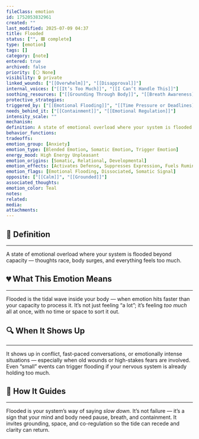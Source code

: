 ```yaml
---
fileClass: emotion
id: 1752053832961
created: ""
last_modified: 2025-07-09 04:37
title: Flooded
status: ["", 🟩 complete]
type: [emotion]
tags: []
category: [note]
entered: true
archived: false
priority: [⚪ None]
visibility: 🔒 private
linked_wounds: ["[[Overwhelm]]", "[[Disapproval]]"]
internal_voices: ["[[It’s Too Much]]", "[[I Can’t Handle This]]"]
soothing_resources: ["[[Grounding Through Body]]", "[[Breath Awareness]]"]
protective_strategies: 
triggered_by: ["[[Emotional Flooding]]", "[[Time Pressure or Deadlines]]"]
needs_behind_it: ["[[Containment]]", "[[Emotional Regulation]]"]
intensity_scale: ""
mechanism: 
definition: A state of emotional overload where your system is flooded beyond capacity — thoughts race, body surges, and everything feels too much.
behavior_functions: 
tradeoffs: 
emotion_group: [Anxiety]
emotion_type: [Blended Emotion, Somatic Emotion, Trigger Emotion]
energy_mood: High Energy Unpleasant
emotion_origins: [Somatic, Relational, Developmental]
emotion_effects: [Activates Defense, Suppresses Expression, Fuels Rumination]
emotion_flags: [Emotional Flooding, Dissociated, Somatic Signal]
opposite: ["[[Calm]]", "[[Grounded]]"]
associated_thoughts: 
emotion_color: Teal
notes: 
related: 
media: 
attachments: 
---
```


## 🧾 Definition
---
A state of emotional overload where your system is flooded beyond capacity — thoughts race, body surges, and everything feels too much.

## 💔 What This Emotion Means
---
Flooded is the tidal wave inside your body — when emotion hits faster than your capacity to process it.
It’s not just feeling “a lot”; it’s feeling *too much* all at once, with no time or space to sort it out.

## 🔍 When It Shows Up
---
It shows up in conflict, fast-paced conversations, or emotionally intense situations — especially when old wounds or high-stakes fears are involved.
Even “small” events can trigger flooding if your nervous system is already holding too much.

## 🧭 How It Guides
---
Flooded is your system’s way of saying *slow down.*
It’s not failure — it’s a sign that your mind and body need pause, breath, and containment.
It invites grounding, space, and co-regulation so the tide can recede and clarity can return.
